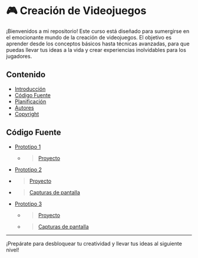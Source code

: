 # 🎮 Creación de Videojuegos

¡Bienvenidos a mi repositorio! Este curso está diseñado para sumergirse en el emocionante mundo de la creación de videojuegos. El objetivo es aprender desde los conceptos básicos hasta técnicas avanzadas, para que puedas llevar tus ideas a la vida y crear experiencias inolvidables para los jugadores.

## Contenido

- [Introducción](#introducción)
- [Código Fuente](#código-fuente)
- [Planificación](#planificación)
- [Autores](#autores)
- [Copyright](#copyright)

## Código Fuente

 * [Prototipo 1](https://github.com/oscarRS25/Creacion-de-Videojuegos/tree/main/Prototipo1)
   * > [Proyecto](https://github.com/oscarRS25/Creacion-de-Videojuegos/blob/main/Prototipo1/Prototipo1_Oscar_Adahir_Rojas_Sanchez.unitypackage)
 * [Prototipo 2](https://github.com/oscarRS25/Creacion-de-Videojuegos/tree/main/Prototipo2)
  * > [Proyecto](https://github.com/oscarRS25/Creacion-de-Videojuegos/blob/main/Prototipo2/Prototipo2_Oscar_Adahir_Rojas_Sanchez.unitypackage)
  * > [Capturas de pantalla](https://github.com/oscarRS25/Creacion-de-Videojuegos/blob/main/Prototipo2/Pr%C3%A1ctica2_Oscar_Adahir_Rojas_Sanchez.pdf)
 * [Prototipo 3](https://github.com/oscarRS25/Creacion-de-Videojuegos/tree/main/Prototipo3)
   * > [Proyecto](https://github.com/oscarRS25/Creacion-de-Videojuegos/blob/main/Prototipo3/Prototipo3_Oscar_Adahir_Rojas_S%C3%A1nchez.unitypackage)
   * > [Capturas de pantalla](https://github.com/oscarRS25/Creacion-de-Videojuegos/blob/main/Prototipo3/Prototipo3_Oscar_Adahir_Rojas_S%C3%A1nchez.pdf)

---

¡Prepárate para desbloquear tu creatividad y llevar tus ideas al siguiente nivel!
